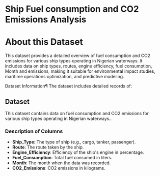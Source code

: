 # Ship Fuel consumption and CO2 Emissions Analysis

# About this Dataset
This dataset provides a detailed overview of fuel consumption and CO2 emissions for various ship types operating in Nigerian waterways. It includes data on ship types, routes, engine efficiency, fuel consumption, Month and emissions, making it suitable for environmental impact studies, maritime operations optimization, and predictive modeling.

Dataset Information¶
The dataset includes detailed records of:


## Dataset

This dataset contains data on fuel consumption and CO2 emissions for various ship types operating in Nigerian waterways..

### Description of Columns

- **Ship_Type**: The type of ship (e.g., cargo, tanker, passenger).
- **Route**: The route taken by the ship.
- **Engine_Efficiency**: Efficiency of the ship's engine in percentage.
- **Fuel_Consumption**: Total fuel consumed in liters.
- **Month**: The month when the data was recorded.
- **CO2_Emissions**: CO2 emissions in kilograms.





